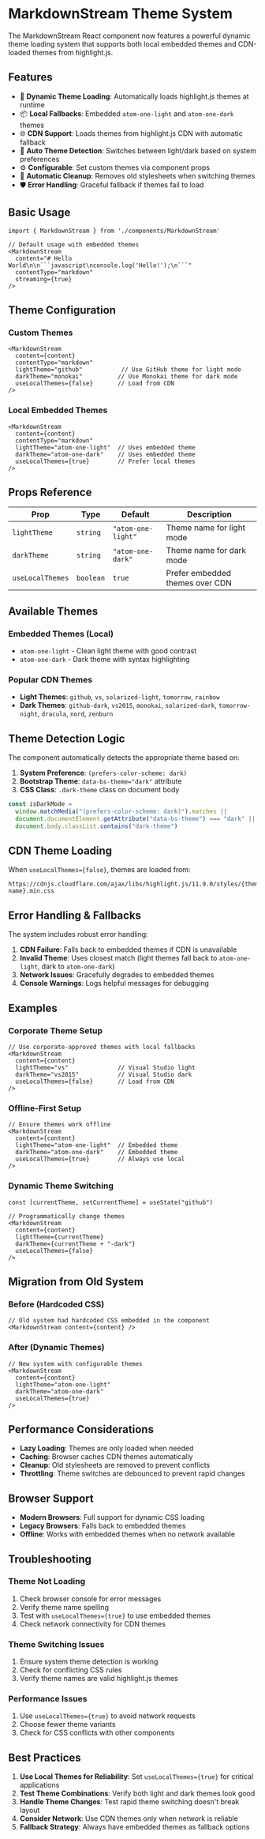 # MarkdownStream Theme System

The MarkdownStream React component now features a powerful dynamic theme loading system that supports both local embedded themes and CDN-loaded themes from highlight.js.

## Features

- 🎨 **Dynamic Theme Loading**: Automatically loads highlight.js themes at runtime
- 📦 **Local Fallbacks**: Embedded `atom-one-light` and `atom-one-dark` themes
- 🌐 **CDN Support**: Loads themes from highlight.js CDN with automatic fallback
- 🔄 **Auto Theme Detection**: Switches between light/dark based on system preferences
- ⚙️ **Configurable**: Set custom themes via component props
- 🧹 **Automatic Cleanup**: Removes old stylesheets when switching themes
- 🛡️ **Error Handling**: Graceful fallback if themes fail to load

## Basic Usage

```tsx
import { MarkdownStream } from './components/MarkdownStream'

// Default usage with embedded themes
<MarkdownStream 
  content="# Hello World\n\n```javascript\nconsole.log('Hello!');\n```"
  contentType="markdown"
  streaming={true}
/>
```

## Theme Configuration

### Custom Themes

```tsx
<MarkdownStream 
  content={content}
  contentType="markdown"
  lightTheme="github"           // Use GitHub theme for light mode
  darkTheme="monokai"          // Use Monokai theme for dark mode
  useLocalThemes={false}       // Load from CDN
/>
```

### Local Embedded Themes

```tsx
<MarkdownStream 
  content={content}
  contentType="markdown"
  lightTheme="atom-one-light"  // Uses embedded theme
  darkTheme="atom-one-dark"    // Uses embedded theme  
  useLocalThemes={true}        // Prefer local themes
/>
```

## Props Reference

| Prop | Type | Default | Description |
|------|------|---------|-------------|
| `lightTheme` | `string` | `"atom-one-light"` | Theme name for light mode |
| `darkTheme` | `string` | `"atom-one-dark"` | Theme name for dark mode |
| `useLocalThemes` | `boolean` | `true` | Prefer embedded themes over CDN |

## Available Themes

### Embedded Themes (Local)
- `atom-one-light` - Clean light theme with good contrast
- `atom-one-dark` - Dark theme with syntax highlighting

### Popular CDN Themes
- **Light Themes**: `github`, `vs`, `solarized-light`, `tomorrow`, `rainbow`
- **Dark Themes**: `github-dark`, `vs2015`, `monokai`, `solarized-dark`, `tomorrow-night`, `dracula`, `nord`, `zenburn`

## Theme Detection Logic

The component automatically detects the appropriate theme based on:

1. **System Preference**: `(prefers-color-scheme: dark)`
2. **Bootstrap Theme**: `data-bs-theme="dark"` attribute
3. **CSS Class**: `.dark-theme` class on document body

```javascript
const isDarkMode = 
  window.matchMedia("(prefers-color-scheme: dark)").matches ||
  document.documentElement.getAttribute("data-bs-theme") === "dark" ||
  document.body.classList.contains("dark-theme")
```

## CDN Theme Loading

When `useLocalThemes={false}`, themes are loaded from:
```
https://cdnjs.cloudflare.com/ajax/libs/highlight.js/11.9.0/styles/{theme-name}.min.css
```

## Error Handling & Fallbacks

The system includes robust error handling:

1. **CDN Failure**: Falls back to embedded themes if CDN is unavailable
2. **Invalid Theme**: Uses closest match (light themes fall back to `atom-one-light`, dark to `atom-one-dark`)
3. **Network Issues**: Gracefully degrades to embedded themes
4. **Console Warnings**: Logs helpful messages for debugging

## Examples

### Corporate Theme Setup
```tsx
// Use corporate-approved themes with local fallbacks
<MarkdownStream 
  content={content}
  lightTheme="vs"              // Visual Studio light
  darkTheme="vs2015"           // Visual Studio dark
  useLocalThemes={false}       // Load from CDN
/>
```

### Offline-First Setup
```tsx
// Ensure themes work offline
<MarkdownStream 
  content={content}
  lightTheme="atom-one-light"  // Embedded theme
  darkTheme="atom-one-dark"    // Embedded theme
  useLocalThemes={true}        // Always use local
/>
```

### Dynamic Theme Switching
```tsx
const [currentTheme, setCurrentTheme] = useState("github")

// Programmatically change themes
<MarkdownStream 
  content={content}
  lightTheme={currentTheme}
  darkTheme={currentTheme + "-dark"}
  useLocalThemes={false}
/>
```

## Migration from Old System

### Before (Hardcoded CSS)
```tsx
// Old system had hardcoded CSS embedded in the component
<MarkdownStream content={content} />
```

### After (Dynamic Themes)
```tsx
// New system with configurable themes
<MarkdownStream 
  content={content}
  lightTheme="atom-one-light"
  darkTheme="atom-one-dark"
  useLocalThemes={true}
/>
```

## Performance Considerations

- **Lazy Loading**: Themes are only loaded when needed
- **Caching**: Browser caches CDN themes automatically
- **Cleanup**: Old stylesheets are removed to prevent conflicts
- **Throttling**: Theme switches are debounced to prevent rapid changes

## Browser Support

- **Modern Browsers**: Full support for dynamic CSS loading
- **Legacy Browsers**: Falls back to embedded themes
- **Offline**: Works with embedded themes when no network available

## Troubleshooting

### Theme Not Loading
1. Check browser console for error messages
2. Verify theme name spelling
3. Test with `useLocalThemes={true}` to use embedded themes
4. Check network connectivity for CDN themes

### Theme Switching Issues
1. Ensure system theme detection is working
2. Check for conflicting CSS rules
3. Verify theme names are valid highlight.js themes

### Performance Issues
1. Use `useLocalThemes={true}` to avoid network requests
2. Choose fewer theme variants
3. Check for CSS conflicts with other components

## Best Practices

1. **Use Local Themes for Reliability**: Set `useLocalThemes={true}` for critical applications
2. **Test Theme Combinations**: Verify both light and dark themes look good
3. **Handle Theme Changes**: Test rapid theme switching doesn't break layout
4. **Consider Network**: Use CDN themes only when network is reliable
5. **Fallback Strategy**: Always have embedded themes as fallback options
